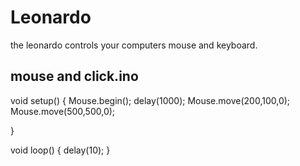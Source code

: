 Leonardo
========

the leonardo controls your computers mouse and keyboard.

## mouse and click.ino

void setup()
{
  Mouse.begin();
  delay(1000);
  Mouse.move(200,100,0);
  Mouse.move(500,500,0);
  
}

void loop()
{
  delay(10);
}

